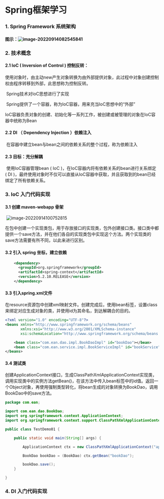 # Spring框架学习

### 	1. Spring Framework 系统架构

#### 		图示：![image-20220914082545841](C:\Users\Asphyxia\AppData\Roaming\Typora\typora-user-images\image-20220914082545841.png)

### 	2. 技术概念

#### 		2.1 IoC ( Inversion of Control ) 控制反转：

​		使用对象时，由主动new产生对象转换为由外部提供对象，此过程中对象创建控制权由程序转移到外部，此思想称为控制反转。

​			Spring技术对IoC思想进行了实现

​			Spring提供了一个容器，称为IoC容器，用来充当IoC思想中的“外部”

​			IoC容器负责对象的创建、初始化等一系列工作，被创建或被管理的对象在IoC容器中统称为Bean

#### 		2.2 DI （ Dependency Injection ）依赖注入

​		在容器中建立bean与bean之间的依赖关系的整个过程，称为依赖注入

#### 		2.3 目标：充分解耦

​		使用IoC容器管理bean ( IoC )，在IoC容器内将有依赖关系的bean进行关系绑定 ( DI )，最终使用对象时不仅可以直接从IoC容器中获取，并且获取到的bean已经绑定了所有依赖关系。

### 	3. IoC 入门代码实现

#### 		3.1 创建 maven-webapp 骨架

​		![image-20220914100752815](C:\Users\Asphyxia\AppData\Roaming\Typora\typora-user-images\image-20220914100752815.png)

​		在包中创建一个实现类包，用于存放接口的实现类，包外创建接口类。接口类中都提供一个save方法，并在他们各自的实现类包中实现这个方法。两个实现类的save方法需要有所不同，以此来进行区别。

#### 		3.2 引入 spring 坐标，建立依赖

```xml
	<dependency>
      <groupId>org.springframework</groupId>
      <artifactId>spring-context</artifactId>
      <version>5.2.10.RELEASE</version>
    </dependency>
```

#### 		3.3 引入spring.xml文件

​		在resource资源包中创建xml映射文件。创建完成后，使用bean标签，设置class来绑定对应生成对象的类，并使用id为其命名，到达解耦合的目的。

```xml
<?xml version="1.0" encoding="UTF-8"?>
<beans xmlns="http://www.springframework.org/schema/beans"
       xmlns:xsi="http://www.w3.org/2001/XMLSchema-instance"
       xsi:schemaLocation="http://www.springframework.org/schema/beans http://www.springframework.org/schema/beans/spring-beans.xsd">

    <bean class="com.ean.dao.impl.BookDaoImpl" id="bookDao"></bean>
    <bean class="com.ean.service.impl.BookServiceImpl" id="bookService"></bean>
</beans>
```

#### 		3.4 测试类

​		创建ApplicationContext接口，生成ClassPathXmlApplicationContext实现类，调用实现类中的实例方法getBean()，在该方法中传入bean标签中的id值。返回一个Object对象，再使用强制类型转化，将bean生成的对象转换为BookDao，调用BookDao中的save方法。

```java
package com.ean;

import com.ean.dao.BookDao;
import org.springframework.context.ApplicationContext;
import org.springframework.context.support.ClassPathXmlApplicationContext;

public class TestDemo01 {

    public static void main(String[] args) {

        ApplicationContext ctx = new ClassPathXmlApplicationContext("applicationContext.xml");

        BookDao bookDao = (BookDao) ctx.getBean("bookDao");

        bookDao.save();
    }

}
```

### 	4. DI 入门代码实现

